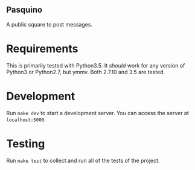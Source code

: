 Pasquino
-----------------------

A public square to post messages.

Requirements
============

This is primarily tested with Python3.5. It _should_ work
for any version of Python3 or Python2.7, but ymmv. Both 2.7.10
and 3.5 are tested.

Development
===========

Run `make dev` to start a development server.
You can access the server at `localhost:5000`.

Testing
=======

Run `make test` to collect and run all of the
tests of the project.
